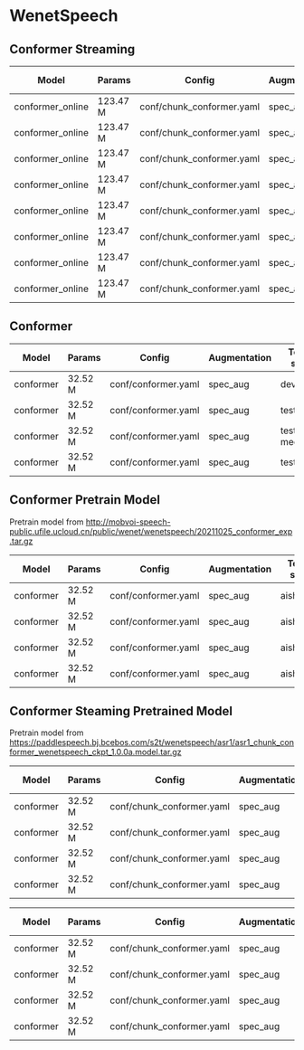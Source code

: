 # WenetSpeech

## Conformer Streaming

| Model | Params | Config | Augmentation| Test set | Decode method | Valid Loss | CER |  
| --- | --- | --- | --- | --- | --- | --- | --- |
| conformer_online | 123.47 M | conf/chunk_conformer.yaml | spec_aug  | test net | attention | 9.329 | 0.1102 |  
| conformer_online | 123.47 M | conf/chunk_conformer.yaml | spec_aug  | test net | ctc_greedy_search | 9.329 | 0.1207 |  
| conformer_online | 123.47 M | conf/chunk_conformer.yaml | spec_aug  | test net | ctc_prefix_beam_search | 9.329 | 0.1203 |  
| conformer_online | 123.47 M | conf/chunk_conformer.yaml | spec_aug  | test net | attention_rescoring | 9.329  | 0.1100 |  
| conformer_online | 123.47 M | conf/chunk_conformer.yaml | spec_aug  | test meeting | attention | 9.329 | 0.1992 |  
| conformer_online | 123.47 M | conf/chunk_conformer.yaml | spec_aug  | test meeting | ctc_greedy_search | 9.329 | 0.1960 |  
| conformer_online | 123.47 M | conf/chunk_conformer.yaml | spec_aug  | test meeting | ctc_prefix_beam_search | 9.329 | 0.1946 |  
| conformer_online | 123.47 M | conf/chunk_conformer.yaml | spec_aug  | test meeting | attention_rescoring | 9.329  | 0.1879|  

## Conformer

| Model | Params | Config | Augmentation| Test set | Decode method | Loss | CER |  
| --- | --- | --- | --- | --- | --- | --- | --- |
| conformer | 32.52 M | conf/conformer.yaml | spec_aug  | dev | attention |  |  |  
| conformer | 32.52 M | conf/conformer.yaml | spec_aug  | test net | ctc_greedy_search |  |  |  
| conformer | 32.52 M | conf/conformer.yaml | spec_aug  | test meeting | ctc_prefix_beam_search |  |  |  
| conformer | 32.52 M | conf/conformer.yaml | spec_aug  | test net | attention_rescoring |  |  |  



## Conformer Pretrain Model

Pretrain model from http://mobvoi-speech-public.ufile.ucloud.cn/public/wenet/wenetspeech/20211025_conformer_exp.tar.gz

| Model | Params | Config | Augmentation| Test set | Decode method | Loss | CER |  
| --- | --- | --- | --- | --- | --- | --- | --- |
| conformer | 32.52 M | conf/conformer.yaml | spec_aug  | aishell1 | attention | - | 0.048456 |  
| conformer | 32.52 M | conf/conformer.yaml | spec_aug  | aishell1 | ctc_greedy_search | - | 0.052534 |  
| conformer | 32.52 M | conf/conformer.yaml | spec_aug  | aishell1 | ctc_prefix_beam_search | - | 0.052915 |  
| conformer | 32.52 M | conf/conformer.yaml | spec_aug  | aishell1 | attention_rescoring | - | 0.047904 |  


## Conformer Steaming Pretrained Model

Pretrain model from https://paddlespeech.bj.bcebos.com/s2t/wenetspeech/asr1/asr1_chunk_conformer_wenetspeech_ckpt_1.0.0a.model.tar.gz

| Model | Params | Config | Augmentation| Test set | Decode method | Chunk Size | CER |  
| --- | --- | --- | --- | --- | --- | --- | --- |
| conformer | 32.52 M | conf/chunk_conformer.yaml | spec_aug  | aishell1 | attention | 16 | 0.056273 |  
| conformer | 32.52 M | conf/chunk_conformer.yaml | spec_aug  | aishell1 | ctc_greedy_search | 16 | 0.078918 |  
| conformer | 32.52 M | conf/chunk_conformer.yaml | spec_aug  | aishell1 | ctc_prefix_beam_search | 16 | 0.079080 |  
| conformer | 32.52 M | conf/chunk_conformer.yaml | spec_aug  | aishell1 | attention_rescoring | 16 | 0.054401 |

| Model | Params | Config | Augmentation| Test set | Decode method | Chunk Size | CER |  
| --- | --- | --- | --- | --- | --- | --- | --- |
| conformer | 32.52 M | conf/chunk_conformer.yaml | spec_aug  | aishell1 | attention | -1 | 0.050767 |  
| conformer | 32.52 M | conf/chunk_conformer.yaml | spec_aug  | aishell1 | ctc_greedy_search | -1 | 0.061884 |  
| conformer | 32.52 M | conf/chunk_conformer.yaml | spec_aug  | aishell1 | ctc_prefix_beam_search | -1 | 0.062056 |  
| conformer | 32.52 M | conf/chunk_conformer.yaml | spec_aug  | aishell1 | attention_rescoring | -1 |  0.052110 |
